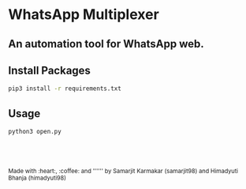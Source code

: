 # WhatsApp Multiplexer

## An automation tool for WhatsApp web.

## Install Packages

```bash
pip3 install -r requirements.txt 
```

## Usage

```bash
python3 open.py
```

<br>
<br>
<br>

<sup>
Made with :heart:, :coffee: and '''</>''' by Samarjit Karmakar (samarjit98) and Himadyuti Bhanja (himadyuti98)
</sup>